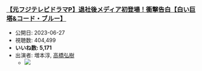 ### [【元フジテレビドラマP】退社後メディア初登場！衝撃告白【白い巨塔&コード・ブルー】](https://www.youtube.com/watch?v=Bh3rYhRTVLA)
-   公開日: 2023-06-27
-   視聴数: 404,499
-   **いいね数: 5,171**
-   出演者: 増本淳, [高橋弘樹](/rehacq_fan/people/高橋弘樹 "wikilink")
    - [![](https://img.youtube.com/vi/Bh3rYhRTVLA/hqdefault.jpg)](https://www.youtube.com/watch?v=Bh3rYhRTVLA)
